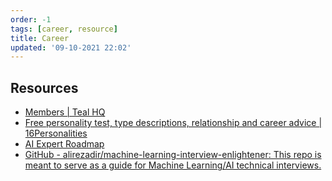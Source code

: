 ```yaml
---
order: -1
tags: [career, resource]
title: Career
updated: '09-10-2021 22:02'
---
```


## Resources

- [Members | Teal HQ](https://app.tealhq.com)
- [Free personality test, type descriptions, relationship and career advice | 16Personalities](https://www.16personalities.com)
- [AI Expert Roadmap](https://i.am.ai/roadmap)
- [GitHub - alirezadir/machine-learning-interview-enlightener: This repo is meant to serve as a guide for Machine Learning/AI technical interviews.](https://github.com/alirezadir/machine-learning-interview-enlightener)